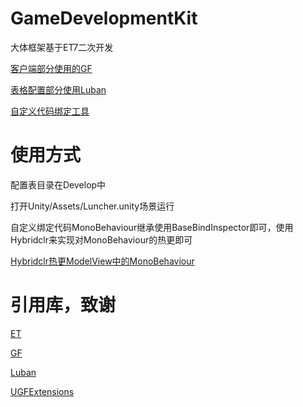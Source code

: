 # GameDevelopmentKit
大体框架基于ET7二次开发

[客户端部分使用的GF](./Unity/Assets/Scripts/Library/UnityGameFramework)

[表格配置部分使用Luban](./Tools/luban)

[自定义代码绑定工具](./Unity/Assets/Scripts/Editor/UGF/Common/BaseBindInspector)

# 使用方式
配置表目录在Develop中

打开Unity/Assets/Luncher.unity场景运行

自定义绑定代码MonoBehaviour继承使用BaseBindInspector即可，使用Hybridclr来实现对MonoBehaviour的热更即可

[Hybridclr热更ModelView中的MonoBehaviour](https://focus-creative-games.github.io/hybridclr/monobehaviour/)

# 引用库，致谢
[ET](https://github.com/egametang/ET)

[GF](https://github.com/EllanJiang/UnityGameFramework)

[Luban](https://github.com/focus-creative-games/luban_examples)

[UGFExtensions](https://github.com/FingerCaster/UGFExtensions)